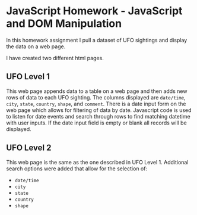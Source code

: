 # JavaScript Homework - JavaScript and DOM Manipulation

In this homework assignment I pull a dataset of UFO sightings and display the data on a web page.

I have created two different html pages.

## UFO Level 1
This web page appends data to a table on a web page and then adds new rows of data to each UFO sighting.
The columns displayed are `date/time`, `city`, `state`, `country`, `shape`, and `comment`.
There is a date input form on the web page which allows for filtering of data by date. 
Javascript code is used to listen for date events and search through rows to find matching datetime with user inputs.
If the date input field is empty or blank all records will be displayed.

## UFO Level 2
This web page is the same as the one described in UFO Level 1. Additional search options were added that allow for the selection of: 
   * `date/time`
   * `city`
   * `state`
   * `country`
   * `shape`
